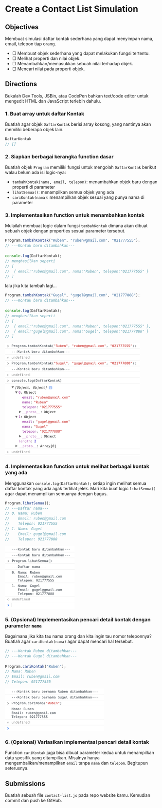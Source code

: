 # Create a Contact List Simulation

## Objectives

Membuat simulasi daftar kontak sederhana yang dapat menyimpan nama, email, telepon tiap orang.

- ▢ Membuat objek sederhana yang dapat melakukan fungsi tertentu.
- ▢ Melihat properti dan nilai objek.
- ▢ Menambahkan/memasukkan sebuah nilai terhadap objek.
- ▢ Mencari nilai pada properti objek.

## Directions

Bukalah Dev Tools, JSBin, atau CodePen bahkan text/code editor untuk mengedit HTML dan JavaScript terlebih dahulu.

### 1. Buat array untuk daftar Kontak

Buatlah agar objek `DaftarKontak` berisi array kosong, yang nantinya akan memiliki beberapa objek lain.

```javascript
DaftarKontak
// []
```

### 2. Siapkan berbagai kerangka function dasar

Buatlah objek `Program` memiliki fungsi untuk mengolah `DaftarKontak` berikut walau belum ada isi logic-nya:

- `tambahKontak(nama, email, telepon)`: menambahkan objek baru dengan properti di parameter
- `lihatSemua()`: menampilkan semua objek yang ada
- `cariKontak(nama)`: menampilkan objek sesuai yang punya nama di parameter

### 3. Implementasikan function untuk menambahkan kontak

Mulailah membuat logic dalam fungsi `tambahKontak` dimana akan dibuat sebuah objek dengan properties sesuai parameter tersebut.

```javascript
Program.tambahKontak("Ruben", "ruben@gmail.com", "021777555");
// ---Kontak baru ditambahkan---

console.log(DaftarKontak);
// menghasilkan seperti
// [
//  { email:"ruben@gmail.com", nama:"Ruben", telepon:"021777555" }
// ]
```

lalu jika kita tambah lagi...

```javascript
Program.tambahKontak("Gugel", "gugel@gmail.com", "021777888");
// ---Kontak baru ditambahkan---

console.log(DaftarKontak);
// menghasilkan seperti
// [
//  { email:"ruben@gmail.com", nama:"Ruben", telepon:"021777555" },
//  { email:"gugel@gmail.com", nama:"Gugel", telepon:"021777888" }
// ]
```

![tambah kontak](assets/contact-tambahkontak.png)

### 4. Implementasikan function untuk melihat berbagai kontak yang ada

Menggunakan `console.log(DaftarKontak);` setiap ingin melihat semua daftar kontak yang ada agak terlihat jelek. Mari kita buat logic `lihatSemua()` agar dapat menampilkan semuanya dengan bagus.

```javascript
Program.lihatSemua();
// ---Daftar nama---
// 0. Nama: Ruben
//    Email: ruben@gmail.com
//    Telepon: 021777555
// 1. Nama: Gugel
//    Email: gugel@gmail.com
//    Telepon: 021777888
```

![lihat semua](assets/contact-lihatsemua.png)

### 5. (Opsional) Implementasikan pencari detail kontak dengan parameter `nama`

Bagaimana jika kita tau nama orang dan kita ingin tau nomor teleponnya? Buatlah agar `cariKontak(nama)` agar dapat mencari hal tersebut.

```javascript
// ---Kontak Ruben ditambahkan---
// ---Kontak Gugel ditambahkan---

Program.cariKontak("Ruben");
// Nama: Ruben
// Email: ruben@gmail.com
// Telepon: 021777555
```

![cari nama](assets/contact-carikontak.png)

### 6. (Opsional) Variasikan implementasi pencari detail kontak

Function `cariKontak` juga bisa dibuat parameter kedua untuk menampilkan data spesifik yang ditampilkan. Misalnya hanya mengembalikan/menampilkan `email` tanpa `nama` dan `telepon`. Begitupun seterusnya.

## Submissions

Buatlah sebuah file `contact-list.js` pada repo website kamu. Kemudian commit dan push ke GitHub.

